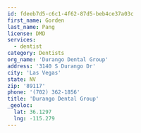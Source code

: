 ```yaml
---
id: fdeeb7d5-c6c1-4f62-87d5-beb4ce37a03c
first_name: Gorden
last_name: Pang
license: DMD
services:
  - dentist
category: Dentists
org_name: 'Durango Dental Group'
address: '3140 S Durango Dr'
city: 'Las Vegas'
state: NV
zip: '89117'
phone: '(702) 362-1856'
title: 'Durango Dental Group'
_geoloc:
  lat: 36.1297
  lng: -115.279
---
```

